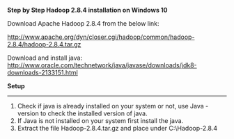 **Step by Step Hadoop 2.8.4 installation on Windows 10**

Download Apache Hadoop 2.8.4 from the below link:

http://www.apache.org/dyn/closer.cgi/hadoop/common/hadoop-2.8.4/hadoop-2.8.4.tar.gz

Download and install java:
http://www.oracle.com/technetwork/java/javase/downloads/jdk8-downloads-2133151.html

**Setup**
__________________________________________________________________________________________________________________________________________

1. Check if java is already installed on your system or not, use Java -version to check the installed version of java.
2. If Java is not installed on your system first install the java.
3. Extract the file Hadoop-2.8.4.tar.gz and place under C:\Hadoop-2.8.4
